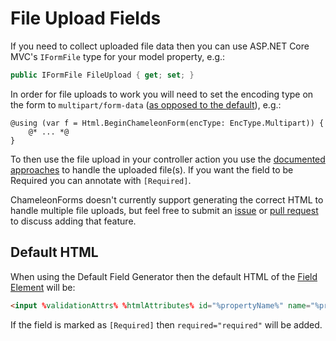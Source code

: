 # File Upload Fields

If you need to collect uploaded file data then you can use ASP.NET Core MVC's `IFormFile` type for your model property, e.g.:

```csharp
public IFormFile FileUpload { get; set; }
```

In order for file uploads to work you will need to set the encoding type on the form to `multipart/form-data` ([as opposed to the default](http://stackoverflow.com/questions/4526273/what-does-enctype-multipart-form-data-mean)), e.g.:

```cshtml
@using (var f = Html.BeginChameleonForm(encType: EncType.Multipart)) {
    @* ... *@
}
```

To then use the file upload in your controller action you use the [documented approaches](https://docs.microsoft.com/en-us/aspnet/core/mvc/models/file-uploads?view=aspnetcore-3.1) to handle the uploaded file(s). If you want the field to be Required you can annotate with `[Required]`.

ChameleonForms doesn't currently support generating the correct HTML to handle multiple file uploads, but feel free to submit an [issue](https://github.com/MRCollective/ChameleonForms/issues) or [pull request](https://github.com/MRCollective/ChameleonForms/pulls) to discuss adding that feature.

## Default HTML

When using the Default Field Generator then the default HTML of the [Field Element](field-element.md) will be:

```html
<input %validationAttrs% %htmlAttributes% id="%propertyName%" name="%propertyName%" type="file" value="%value%" />
```

If the field is marked as `[Required]` then `required="required"` will be added.
